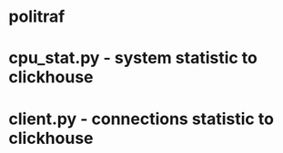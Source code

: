 # politraf
#
# cpu_stat.py - system statistic to clickhouse
# client.py - connections statistic to clickhouse